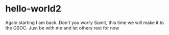 # hello-world2
Again starting
I am back.
Don't you worry Sumit, this time we will make it to the GSOC.
Just be with me and let others rest for now
